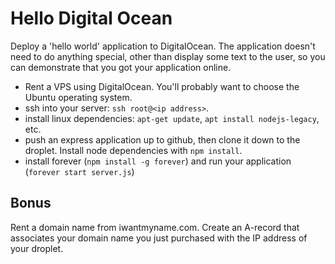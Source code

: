 # Hello Digital Ocean

Deploy a 'hello world' application to DigitalOcean. The application doesn't need to do anything special, other than display some text to the user, so you can demonstrate that you got your application online.

- Rent a VPS using DigitalOcean. You'll probably want to choose the Ubuntu operating system.
- ssh into your server: `ssh root@<ip address>`.
- install linux dependencies: `apt-get update`, `apt install nodejs-legacy`, etc.
- push an express application up to github, then clone it down to the droplet. Install node dependencies with `npm install`.
- install forever (`npm install -g forever`) and run your application (`forever start server.js`)

## Bonus

Rent a domain name from iwantmyname.com. Create an A-record that associates your domain name you just purchased with the IP address of your droplet. 
